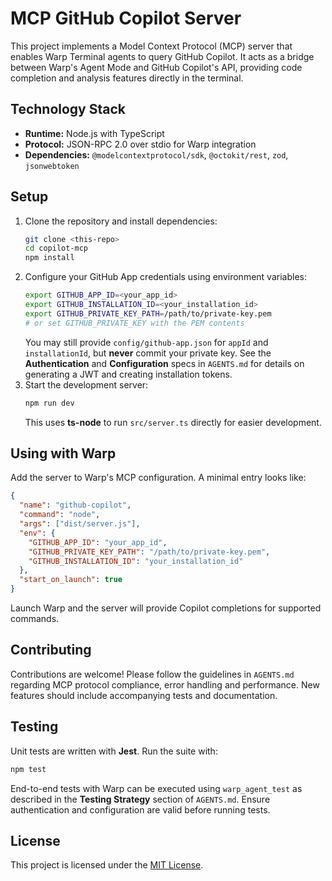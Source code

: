 # MCP GitHub Copilot Server

This project implements a Model Context Protocol (MCP) server that enables Warp Terminal agents to query GitHub Copilot. It acts as a bridge between Warp's Agent Mode and GitHub Copilot's API, providing code completion and analysis features directly in the terminal.

## Technology Stack

- **Runtime:** Node.js with TypeScript
- **Protocol:** JSON-RPC 2.0 over stdio for Warp integration
- **Dependencies:** `@modelcontextprotocol/sdk`, `@octokit/rest`, `zod`, `jsonwebtoken`

## Setup

1. Clone the repository and install dependencies:
   ```bash
   git clone <this-repo>
   cd copilot-mcp
   npm install
   ```
2. Configure your GitHub App credentials using environment variables:
   ```bash
   export GITHUB_APP_ID=<your_app_id>
   export GITHUB_INSTALLATION_ID=<your_installation_id>
   export GITHUB_PRIVATE_KEY_PATH=/path/to/private-key.pem
   # or set GITHUB_PRIVATE_KEY with the PEM contents
   ```
   You may still provide `config/github-app.json` for `appId` and `installationId`, but **never** commit your private key. See the **Authentication** and **Configuration** specs in `AGENTS.md` for details on generating a JWT and creating installation tokens.
3. Start the development server:
   ```bash
   npm run dev
   ```
   This uses **ts-node** to run `src/server.ts` directly for easier development.

## Using with Warp

Add the server to Warp's MCP configuration. A minimal entry looks like:
```json
{
  "name": "github-copilot",
  "command": "node",
  "args": ["dist/server.js"],
  "env": {
    "GITHUB_APP_ID": "your_app_id",
    "GITHUB_PRIVATE_KEY_PATH": "/path/to/private-key.pem",
    "GITHUB_INSTALLATION_ID": "your_installation_id"
  },
  "start_on_launch": true
}
```
Launch Warp and the server will provide Copilot completions for supported commands.

## Contributing

Contributions are welcome! Please follow the guidelines in `AGENTS.md` regarding MCP protocol compliance, error handling and performance. New features should include accompanying tests and documentation.

## Testing

Unit tests are written with **Jest**. Run the suite with:
```bash
npm test
```
End-to-end tests with Warp can be executed using `warp_agent_test` as described in the **Testing Strategy** section of `AGENTS.md`. Ensure authentication and configuration are valid before running tests.


## License

This project is licensed under the [MIT License](LICENSE).
